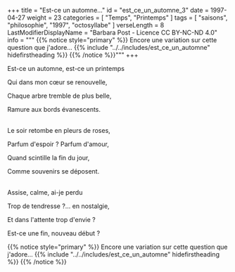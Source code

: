 +++
title = "Est-ce un automne..."
id = "est_ce_un_automne_3"
date = 1997-04-27
weight = 23
categories = [ "Temps", "Printemps" ]
tags = [ "saisons", "philosophie", "1997", "octosyllabe" ]
verseLength = 8
LastModifierDisplayName = "Barbara Post - Licence CC BY-NC-ND 4.0"
info = """
{{% notice style="primary" %}}
Encore une variation sur cette question que j'adore...
{{% include "../../includes/est_ce_un_automne" hidefirstheading %}}
{{% /notice %}}"""
+++

Est-ce un automne, est-ce un printemps

Qui dans mon cœur se renouvelle,

Chaque arbre tremble de plus belle,

Ramure aux bords évanescents.

 \
Le soir retombe en pleurs de roses,

Parfum d'espoir ? Parfum d'amour,

Quand scintille la fin du jour,

Comme souvenirs se déposent.

 \
Assise, calme, ai-je perdu

Trop de tendresse ?... en nostalgie,

Et dans l'attente trop d'envie ?

Est-ce une fin, nouveau début ?

{{% notice style="primary" %}}
Encore une variation sur cette question que j'adore...
{{% include "../../includes/est_ce_un_automne" hidefirstheading %}}
{{% /notice %}}
